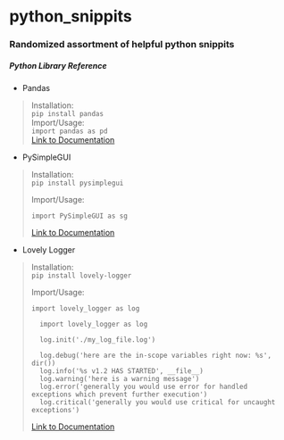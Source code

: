 # python_snippits
### Randomized assortment of helpful python snippits


##### Python Library Reference
* Pandas
>Installation:\
>```pip install pandas```\
>Import/Usage:\
>```import pandas as pd```\
>[Link to Documentation](https://pandas.pydata.org/docs/reference/index.html#api)

* PySimpleGUI
>Installation:\
>```pip install pysimplegui```
>
>Import/Usage:
>
>```import PySimpleGUI as sg```
>
>[Link to Documentation](https://pysimplegui.readthedocs.io/en/latest/call%20reference/)

* Lovely Logger
>Installation:\
>```pip install lovely-logger```
>
>Import/Usage:
>
>```import lovely_logger as log```
>
>       import lovely_logger as log
>
>       log.init('./my_log_file.log')
>
>       log.debug('here are the in-scope variables right now: %s', dir())
>       log.info('%s v1.2 HAS STARTED', __file__)
>       log.warning('here is a warning message')
>       log.error('generally you would use error for handled exceptions which prevent further execution')
>       log.critical('generally you would use critical for uncaught exceptions')
>
>[Link to Documentation](https://github.com/tier2tickets/lovely-logger)